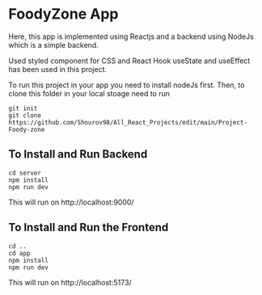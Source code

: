 # FoodyZone App

Here, this app is implemented using Reactjs and a backend using NodeJs which is a simple backend.

Used styled component for CSS and React Hook useState and useEffect has been used in this project.

To run this project in your app you need to install nodeJs first. Then, to clone this folder in your local stoage need to run 
```
git init
git clone https://github.com/Shourov98/All_React_Projects/edit/main/Project-Foody-zone
```

## To Install and Run Backend
```
cd server
npm install
npm run dev
```
This will run on http://localhost:9000/

## To Install and Run the Frontend
```
cd ..
cd app
npm install
npm run dev
```
This will run on http://localhost:5173/
